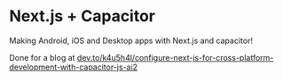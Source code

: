 # Next.js + Capacitor

Making Android, iOS and Desktop apps with Next.js and capacitor!

Done for a blog at [dev.to/k4u5h4l/configure-next-js-for-cross-platform-development-with-capacitor-js-ai2](https://dev.to/k4u5h4l/configure-next-js-for-cross-platform-development-with-capacitor-js-ai2)
